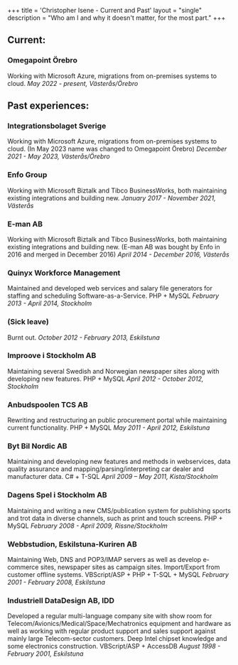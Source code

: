 +++
title = 'Christopher Isene - Current and Past'
layout = "single"
description = "Who am I and why it doesn't matter, for the most part."
+++


## Current:

### Omegapoint Örebro
Working with Microsoft Azure, migrations from on-premises systems to cloud.
*May 2022 - present, Västerås/Örebro*



## Past experiences:

### Integrationsbolaget Sverige
Working with Microsoft Azure, migrations from on-premises systems to cloud. (In May 2023 name was changed to Omegapoint Örebro)
*December 2021 - May 2023, Västerås/Örebro*



### Enfo Group
Working with Microsoft Biztalk and Tibco BusinessWorks, both maintaining existing integrations and building new.
*January 2017 - November 2021, Västerås*




### E-man AB
Working with Microsoft Biztalk and Tibco BusinessWorks, both maintaining existing integrations and building new. (E-man AB was bought by Enfo in 2016 and merged in December 2016)
*April 2014 - December 2016, Västerås*




### Quinyx Workforce Management
Maintained and developed web services and salary file generators for staffing and scheduling Software-as-a-Service. PHP + MySQL
*February 2013 - April 2014, Stockholm*




### (Sick leave)
Burnt out.
*October 2012 - February 2013, Eskilstuna*




### Improove i Stockholm AB
Maintaining several Swedish and Norwegian newspaper sites along with developing new features. PHP + MySQL
*April 2012 - October 2012, Stockholm*




### Anbudspoolen TCS AB
Rewriting and restructuring an public procurement portal while maintaining current functionality. PHP + MySQL
*May 2011 - April 2012, Eskilstuna*




### Byt Bil Nordic AB
Maintaining and developing new features and methods in webservices, data quality assurance and mapping/parsing/interpreting car dealer and manufacturer data. C# + T-SQL
*April 2009 – May 2011, Kista/Stockholm*




### Dagens Spel i Stockholm AB
Maintaining and writing a new CMS/publication system for publishing sports and trot data in diverse channels, such as print and touch screens. PHP + MySQL
*February 2008 - April 2009, Rissne/Stockholm*




### Webbstudion, Eskilstuna-Kuriren AB
Maintaining Web, DNS and POP3/IMAP servers as well as develop e-commerce sites, newspaper sites as campaign sites. Import/Export from customer offline systems. VBScript/ASP + PHP + T-SQL + MySQL
*February 2001 - February 2008, Eskilstuna*




### Industriell DataDesign AB, IDD
Developed a regular multi-language company site with show room for Telecom/Avionics/Medical/Space/Mechatronics equipment and hardware as well as working with regular product support and sales support against mainly large Telecom-sector customers. Deep Intel chipset knowledge and some electronics construction. VBScript/ASP + AccessDB
*August 1998 - February 2001, Eskilstuna*

